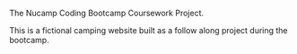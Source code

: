 The Nucamp Coding Bootcamp Coursework Project.

This is a fictional camping website built as a follow along project during the bootcamp.
